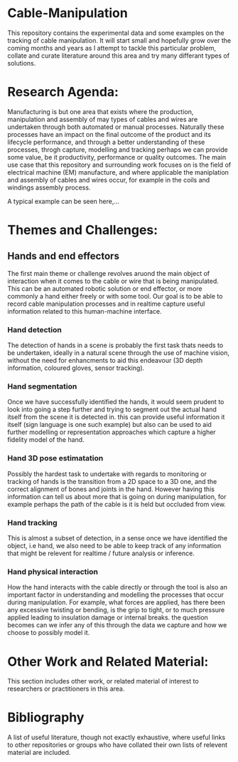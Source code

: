 # Cable-Manipulation
This repository contains the experimental data and some examples on the tracking of cable manipulation. It will start small and hopefully grow over the coming months and years as I attempt to tackle this particular problem, collate and curate literature around this area and try many differant types of solutions.

# Research Agenda:

Manufacturing is but one area that exists where the production, manipulation and assembly of may types of cables and wires are undertaken through both automated or manual processes. Naturally these processes have an impact on the final outcome of the product and its lifecycle performance, and through a better understanding of these processes, throgh capture, modelling and tracking perhaps we can provide some value, be it productivity, performance or quality outcomes. The main use case that this repository and surrounding work focuses on is the field of electrical machine (EM) manufacture, and where applicable the maniplation and assembly of cables and wires occur, for example in the coils and windings assembly process. 

A typical example can be seen here,...

# Themes and Challenges:
## Hands and end effectors
The first main theme or challenge revolves aruond the main object of interaction when it comes to the cable or wire that is being manipulated. This can be an automated robotic solution or end effector, or more commonly a hand either freely or with some tool. Our goal is to be able to record cable manipulation processes and in realtime capture useful information related to this human-machine interface.
### Hand detection
The detection of hands in a scene is probably the first task thats needs to be undertaken, ideally in a natural scene through the use of machine vision, without the need for enhancments to aid this endeavour (3D depth information, coloured gloves, sensor tracking).
### Hand segmentation  
Once we have successfully identified the hands, it would seem prudent to look into going a step further and trying to segment out the actual hand itself from the scene it is detected in. this can provide useful information it itself (sign language is one such example) but also can be used to aid further modelling or representation approaches which capture a higher fidelity model of the hand.
### Hand 3D pose estimatation 
Possibly the hardest task to undertake with regards to monitoring or tracking of hands is the transition from a 2D space to a 3D one, and the correct alignment of bones and joints in the hand. However having this information can tell us about more that is going on during manipulation, for example perhaps the path of the cable is it is held but occluded from view.
### Hand tracking
This is almost a subset of detection, in a sense once we have identified the object, i.e hand, we also need to be able to keep track of any information that might be relevent for realtime / future analysis or inference.
### Hand physical interaction
How the hand interacts with the cable directly or through the tool is also an important factor in understanding and modelling the processes that occur during manipulation. For example, what forces are applied, has there been any excessive twisting or bending, is the grip to tight, or to much pressure applied leading to insulation damage or internal breaks. the question becomes can we infer any of this through the data we capture and how we choose to possibly model it.

# Other Work and Related Material:
This section includes other work, or related material of interest to researchers or practitioners in this area.

# Bibliography
A list of useful literature, though not exactly exhaustive, where useful links to other repositories or groups who have collated their own lists of relevent material are included.


























